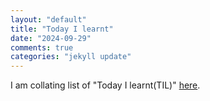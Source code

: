```yaml
---
layout: "default"
title: "Today I learnt"
date: "2024-09-29"
comments: true
categories: "jekyll update"
---
```


I am collating list of "Today I learnt(TIL)" [here](https://priyaranjanmarathe.github.io/til.html).
<!-- <ul>
  {% if site.til and site.til.size > 0 %}
  {% assign sorted_posts = site.til | sort: 'date' | reverse %}
  {% for post in sorted_posts %}
    <li>
      <a href="{{ site.baseurl }}{{ post.url }}">{{ post.title }}</a> - 
      <em>{{ post.date | date: "%B %d, %Y" }}</em>
    </li>
  {% endfor %}
{% else %}
  <p>No TIL posts available yet.</p>
{% endif %}
</ul> -->
